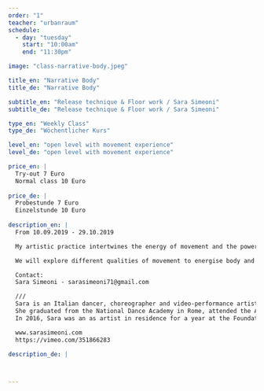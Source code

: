 ```yaml
---
order: "1"
teacher: "urbanraum"
schedule:
  - day: "tuesday"
    start: "10:00am"
    end: "11:30pm"

image: "class-narrative-body.jpeg"

title_en: "Narrative Body"
title_de: "Narrative Body"

subtitle_en: "Release technique & Floor work / Sara Simeoni"
subtitle_de: "Release technique & Floor work / Sara Simeoni"

type_en: "Weekly Class"
type_de: "Wöchentlicher Kurs"

level_en: "open level with movement experience"
level_de: "open level with movement experience"

price_en: |
  Try-out 7 Euro  
  Normal class 10 Euro
  
price_de: |
  Probestunde 7 Euro
  Einzelstunde 10 Euro
  
description_en: |
  From 10.09.2019 - 29.10.2019  

  My artistic practice intertwines the energy of movement and the power of image. My focus is to put the body in a constant state of urgency, a "nowness". Presence and energy are fundamental elements of my work, in an attempt to free and open the body to playfully explore different possibilities of dynamic in relation to space and time. The approach to movement and class is intuitive, fresh, dynamic, visceral, imaginative and playful. Starting from the release technique, will begin with an energetic and physical warming up on the floor and we will continue a standing up session, both centralised on the principle of weight, gravity, fall and recovery.  

  We will explore different qualities of movement to energise body and perception. Some work concepts are: fluidity, presence, musicality, endurance, awareness. The aim is to encourage the dancers /performers to find their own poetic movement and to establish a constant observation of the details and accuracy of the movement itself.  

  Contact:  
  Sara Simeoni - sarasimeoni71@gmail.com  

  ///  
  Sara is an Italian dancer, choreographer and video-performance artist based in Berlin. She creates works for dance-theatre, film, and exhibitions. A long-time member of the Carolyn Carlson Company, Sara transitioned into the field of performance art, having performed as part of the Venice International Performance Art Week. 
  She graduated from the National Dance Academy in Rome, attended the Accademia Isola Danza in Venice under the direction of Carolyn Carlson and has studied with numerous renown choreographers such as Nigel Charnock, Rehinild Hoffman, Susanne Linke, Ted Stoffer, Sebastian Prantl, Wim Vandekeybus, David Zambrano, and others.
  In 2016, Sara was an as artist in residence for a year at the Foundation Laurenz Haus in Basel ; a fruitful time of intense and focused experimentation, where she created "Convergence", a multidisciplinary project in collaboration with the cross-disciplinary artist Fenia Kotsopoulou and the musicians Daniel Calvi and James Reynolds. 

  www.sarasimeoni.com  
  https://vimeo.com/351866283

description_de: |



---
```

